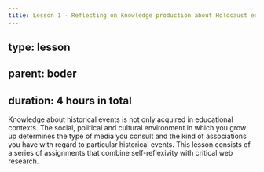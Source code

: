 ```yaml
---
title: Lesson 1 - Reflecting on knowledge production about Holocaust experiences
---
```

type: lesson
---
parent: boder
---
duration: 4 hours in total 
---
Knowledge about historical events is not only acquired in educational contexts. The social, political and cultural environment in which you grow up determines the type of media you consult and the kind of associations you have with regard to particular historical events. This lesson consists of a series of assignments that combine self-reflexivity with critical web research.

